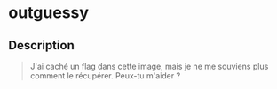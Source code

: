 # outguessy
## Description
> J'ai caché un flag dans cette image, mais je ne me souviens plus comment le récupérer. Peux-tu m'aider ?